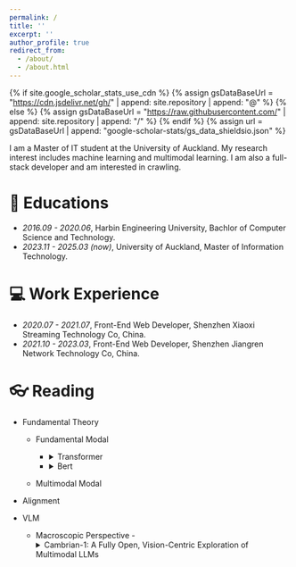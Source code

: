 ```yaml
---
permalink: /
title: ''
excerpt: ''
author_profile: true
redirect_from:
  - /about/
  - /about.html
---
```


{% if site.google_scholar_stats_use_cdn %}
{% assign gsDataBaseUrl = "https://cdn.jsdelivr.net/gh/" | append: site.repository | append: "@" %}
{% else %}
{% assign gsDataBaseUrl = "https://raw.githubusercontent.com/" | append: site.repository | append: "/" %}
{% endif %}
{% assign url = gsDataBaseUrl | append: "google-scholar-stats/gs_data_shieldsio.json" %}

<span class='anchor' id='about-me'></span>

I am a Master of IT student at the University of Auckland. My research interest includes machine learning and multimodal learning. I am also a full-stack developer and am interested in crawling.

# 📖 Educations

- _2016.09 - 2020.06_, Harbin Engineering University, Bachlor of Computer Science and Technology.
- _2023.11 - 2025.03 (now)_, University of Auckland, Master of Information Technology.

# 💻 Work Experience

- _2020.07 - 2021.07_, Front-End Web Developer, Shenzhen Xiaoxi Streaming Technology Co, China.
- _2021.10 - 2023.03_, Front-End Web Developer, Shenzhen Jiangren Network Technology Co, China.

# 👓 Reading

- Fundamental Theory

  - Fundamental Modal

    - <details>
        <summary>Transformer</summary>
        <b>Aim:</b>
        <div></div>
        <b>Pros:</b>
        <div></div>
        <b>Cons:</b>
        <div></div>
      </details>

    - <details>
        <summary>Bert</summary>
        <b>Aim:</b>
        <div></div>
        <b>Pros:</b>
        <div></div>
        <b>Cons:</b>
        <div></div>
      </details>

  - Multimodal Modal

- Alignment

- VLM
  - Macroscopic Perspective - <details>
    <summary>Cambrian-1: A Fully Open, Vision-Centric Exploration of Multimodal LLMs</summary>
    <b>Aim:</b>
    <div>Let AI learn to design multimodal models with a visual focus that enhances visual capabilities to drive AI understanding and decision-making. The focus shifts from scaling LLMs to enhancing visual representations.</div>
    <b>Contribution:</b>
    <div>CV-Bench: presents a new vision-centered benchmark for more accurate evaluation of visual perception in multimodal large language models.</div>
    <div>
    Spatial Vision Aggregator (SVA): A dynamic and spatially aware connector is proposed that integrates high-resolution visual features while reducing the number of tokens required for processing. Improved information integration efficiency and accuracy are achieved.</div>
    <b>Future research directions: pure visual models and their integration into MLLM. And these models should utilize large-scale datasets more effectively and maintain the advantages of a strong visual foundation.</b>
    <b>Pros:</b>
    <div></div>
    <b>Cons:</b>
    <div></div>

</details>

